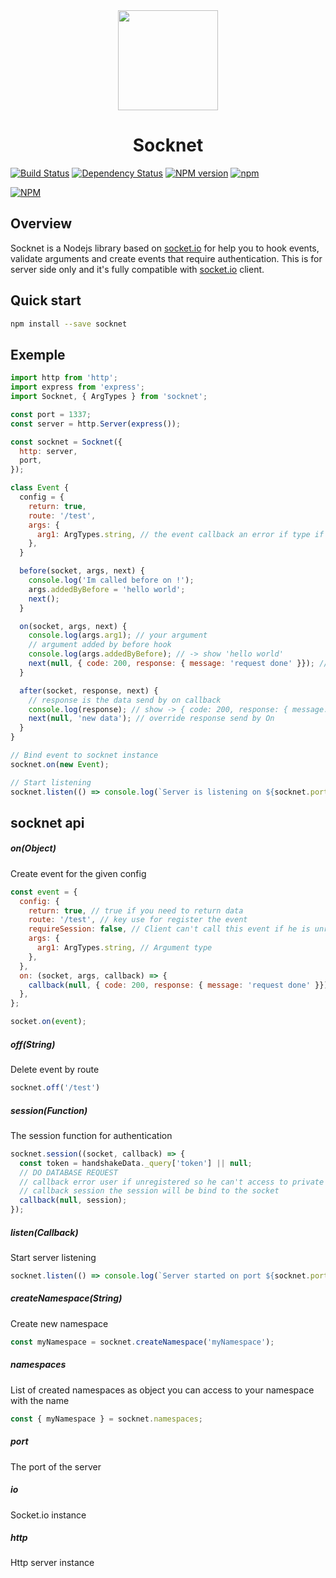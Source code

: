 [socket-io]: https://socket.io

<div align="center">
<img
  width="160px"
  src="https://avatars3.githubusercontent.com/u/29265733?v=4&s=200">
</div>

<h1 align="center">Socknet</h1>

[![Build Status](https://travis-ci.org/leon3s/socknet.svg?branch=master)](https://travis-ci.org/leon3s/socknet)
[![Dependency Status](https://david-dm.org/leon3s/socknet.svg)](https://david-dm.org/leon3s/socknet.svg)
[![NPM version](https://badge.fury.io/js/socknet.svg)](https://www.npmjs.com/package/socknet)
[![npm](https://img.shields.io/npm/dt/socknet.svg)]()

[![NPM](https://nodei.co/npm/socknet.png)](https://nodei.co/npm/socknet/)

## Overview
Socknet is a Nodejs library based on [socket.io][socket-io] for help you to hook events, validate arguments and create events that require authentication.
This is for server side only and it's fully compatible with [socket.io][socket-io] client.

## Quick start
```sh
npm install --save socknet
```

## Exemple
```js
import http from 'http';
import express from 'express';
import Socknet, { ArgTypes } from 'socknet';

const port = 1337;
const server = http.Server(express());

const socknet = Socknet({
  http: server,
  port,
});

class Event {
  config = {
    return: true,
    route: '/test',
    args: {
      arg1: ArgTypes.string, // the event callback an error if type if not a string null or undefined
    },
  }

  before(socket, args, next) {
    console.log('Im called before on !');
    args.addedByBefore = 'hello world';
    next();
  }

  on(socket, args, next) {
    console.log(args.arg1); // your argument
    // argument added by before hook
    console.log(args.addedByBefore); // -> show 'hello world'
    next(null, { code: 200, response: { message: 'request done' }}); // your response
  }

  after(socket, response, next) {
    // response is the data send by on callback
    console.log(response); // show -> { code: 200, response: { message: 'request done' }}
    next(null, 'new data'); // override response send by On
  }
}

// Bind event to socknet instance
socknet.on(new Event);

// Start listening
socknet.listen(() => console.log(`Server is listening on ${socknet.port}`));
```

## socknet api

##### on(Object)

Create event for the given config

```js
const event = {
  config: {
    return: true, // true if you need to return data
    route: '/test', // key use for register the event
    requireSession: false, // Client can't call this event if he is unregistered
    args: {
      arg1: ArgTypes.string, // Argument type
    },
  },
  on: (socket, args, callback) => {
    callback(null, { code: 200, response: { message: 'request done' }});
  },
};

socket.on(event);
```

##### off(String)
Delete event by route
```js
socknet.off('/test')
```

##### session(Function)
The session function for authentication
```js
socknet.session((socket, callback) => {
  const token = handshakeData._query['token'] || null;
  // DO DATABASE REQUEST
  // callback error user if unregistered so he can't access to private event
  // callback session the session will be bind to the socket
  callback(null, session);
});
```

##### listen(Callback)
Start server listening
```js
socknet.listen(() => console.log(`Server started on port ${socknet.port}`))
```

##### createNamespace(String)
Create new namespace
```js
const myNamespace = socknet.createNamespace('myNamespace');
```

##### namespaces
List of created namespaces as object you can access to your  namespace with the name
```js
const { myNamespace } = socknet.namespaces;
```

##### port
The port of the server

##### io
Socket.io instance

##### http
Http server instance
